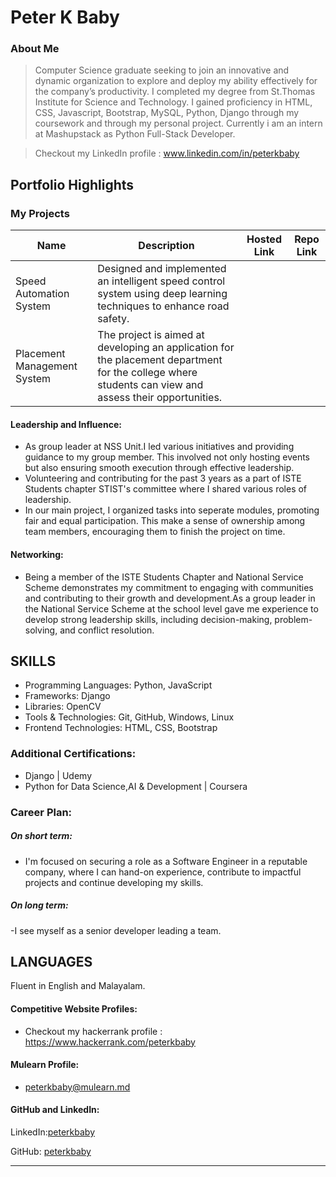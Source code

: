 # Peter K Baby 

### About Me

> Computer Science graduate seeking to join an innovative and dynamic organization to explore and deploy my ability effectively for the company’s productivity. I completed my degree from St.Thomas Institute for Science and Technology. I gained proficiency in HTML, CSS, Javascript, Bootstrap, MySQL, Python, Django through my coursework and through my personal project. Currently i am an intern at Mashupstack as Python Full-Stack Developer.

>Checkout my LinkedIn profile : www.linkedin.com/in/peterkbaby


## Portfolio Highlights

### My Projects

| Name                | Description                                                               | Hosted Link                              | Repo Link                                                      |
|---------------------|---------------------------------------------------------------------------|------------------------------------------|----------------------------------------------------------------|
| Speed Automation System  | Designed and implemented an intelligent speed control system using deep learning techniques to enhance road safety.  |    |              |
| Placement Management System  |  The project is aimed at developing an application for the placement department for the college where students can view and assess their opportunities. |      |              |

#### Leadership and Influence:
 
  - As group leader at NSS Unit.I led various initiatives and providing guidance to my group member. This involved not only hosting events but also ensuring smooth execution through effective leadership.
  - Volunteering and contributing for the past 3 years as a part of ISTE Students chapter STIST's committee where I shared various roles of leadership.
  - In our main project, I organized tasks into seperate modules, promoting fair and equal participation. This make a sense of ownership among team members, encouraging them to finish the project on time.

#### Networking:
- Being a member of the ISTE Students Chapter and National Service Scheme demonstrates my commitment to engaging with communities and contributing to their growth and development.As a group leader in the National Service Scheme at the school level gave me experience to develop strong leadership skills, including decision-making, problem-solving, and conflict resolution.

## SKILLS
- Programming Languages: Python, JavaScript
- Frameworks: Django
- Libraries: OpenCV
- Tools & Technologies: Git, GitHub, Windows, Linux
- Frontend Technologies: HTML, CSS, Bootstrap

### **Additional Certifications:**
- Django | Udemy
- Python for Data Science,AI & Development | Coursera

### Career Plan:
  ##### On short term:
  - I'm focused on securing a role as a Software Engineer in a reputable company, where I can hand-on experience, contribute to impactful projects and continue developing my skills. 
  ##### On long term:
  -I see myself as a senior developer leading a team.

## LANGUAGES
Fluent in English and Malayalam.


#### Competitive Website Profiles:

- Checkout my hackerrank profile : https://www.hackerrank.com/peterkbaby

#### Mulearn Profile:

- [peterkbaby@mulearn.md](./profile/peterkbaby@mulearn.md)


#### GitHub and LinkedIn:
  
LinkedIn:[peterkbaby](https://www.linkedin.com/in/peterkbaby/)
  
GitHub: [peterkbaby](https://github.com/peterkbaby)

---
